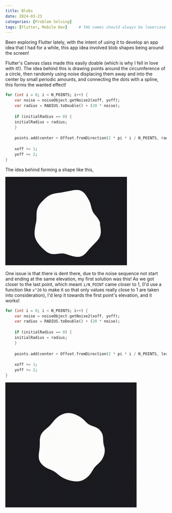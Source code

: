 ```yaml
---
title: Blobs
date: 2024-03-23
categories: [Problem Solving]
tags: [Flutter, Mobile Dev]     # TAG names should always be lowercase
---
```


Been exploring Flutter lately, with the intent of using it to develop an app idea that I had for a while, this app idea involved blob shapes being around the screen!

Flutter's Canvas class made this easily doable (which is why I fell in love with it!). The idea behind this is drawing points around the circumference of a circle, then randomly using noise displacing them away and into the center by small periodic amounts, and connecting the dots with a spline, this forms the wanted effect!

```dart
for (int i = 0; i < N_POINTS; i++) {
    var noise = noiseObject.getNoise2(xoff, yoff);
    var radius = RADIUS.toDouble() + (20 * noise);

    if (initialRadius == 0) {
    initialRadius = radius;
    }

    points.add(center + Offset.fromDirection(2 * pi * i / N_POINTS, radius));

    xoff += 1;
    yoff += 2;
}
```

The idea behind forming a shape like this, 

![Dented Blob](https://raw.githubusercontent.com/StarmaQ/starmaq.github.io/main/assets/chrome_0FfP7AXHAV.gif)

One issue is that there is dent there, due to the noise sequence not start and ending at the same elevation, my first solution was this! As we got closer to the last point, which meant `i/N_POINT` came closer to 1, (I'd use a function like `x^20` to make it so that only values really close to 1 are taken into consideration), I'd lerp it towards the first point's elevation, and it works!

```dart
for (int i = 0; i < N_POINTS; i++) {
    var noise = noiseObject.getNoise2(xoff, yoff);
    var radius = RADIUS.toDouble() + (20 * noise);

    if (initialRadius == 0) {
    initialRadius = radius;
    }

    points.add(center + Offset.fromDirection(2 * pi * i / N_POINTS, lerpDouble(radius, initialRadius, pow(i/N_POINTS, 20).toDouble()) ?? radius.toDouble()));

    xoff += 1;
    yoff += 2;
}
```
![Good Blob](https://raw.githubusercontent.com/StarmaQ/starmaq.github.io/main/assets/chrome_Ank8ivOLYZ.gif)
